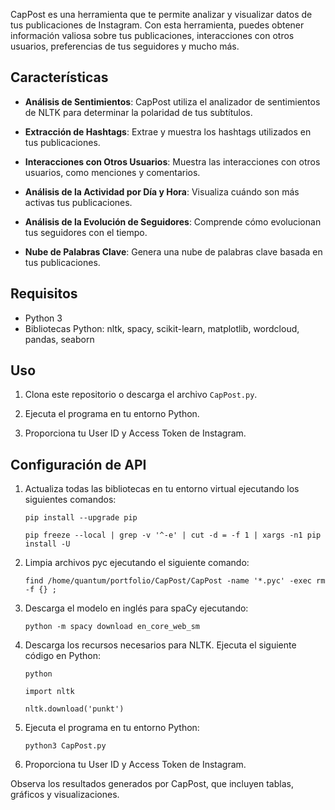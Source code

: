 CapPost es una herramienta que te permite analizar y visualizar datos de tus publicaciones de Instagram. Con esta herramienta, puedes obtener información valiosa sobre tus publicaciones, interacciones con otros usuarios, preferencias de tus seguidores y mucho más.

## Características 

- **Análisis de Sentimientos**: CapPost utiliza el analizador de sentimientos de NLTK para determinar la polaridad de tus subtítulos.

- **Extracción de Hashtags**: Extrae y muestra los hashtags utilizados en tus publicaciones.

- **Interacciones con Otros Usuarios**: Muestra las interacciones con otros usuarios, como menciones y comentarios.

- **Análisis de la Actividad por Día y Hora**: Visualiza cuándo son más activas tus publicaciones.

- **Análisis de la Evolución de Seguidores**: Comprende cómo evolucionan tus seguidores con el tiempo.

- **Nube de Palabras Clave**: Genera una nube de palabras clave basada en tus publicaciones.

## Requisitos

- Python 3
- Bibliotecas Python: nltk, spacy, scikit-learn, matplotlib, wordcloud, pandas, seaborn

## Uso

1. Clona este repositorio o descarga el archivo `CapPost.py`.

2. Ejecuta el programa en tu entorno Python.

3. Proporciona tu User ID y Access Token de Instagram.

## Configuración de API

1. Actualiza todas las bibliotecas en tu entorno virtual ejecutando los siguientes comandos:
    
    `pip install --upgrade pip`
    
    `pip freeze --local | grep -v '^-e' | cut -d = -f 1 | xargs -n1 pip install -U`

2. Limpia archivos pyc ejecutando el siguiente comando:
    
    `find /home/quantum/portfolio/CapPost/CapPost -name '*.pyc' -exec rm -f {} ;`

3. Descarga el modelo en inglés para spaCy ejecutando:

    `python -m spacy download en_core_web_sm`

4. Descarga los recursos necesarios para NLTK. Ejecuta el siguiente código en Python:
    
    `python`
    
    `import nltk`
    
    `nltk.download('punkt')`

5. Ejecuta el programa en tu entorno Python:

    `python3 CapPost.py`

6. Proporciona tu User ID y Access Token de Instagram.

Observa los resultados generados por CapPost, que incluyen tablas, gráficos y visualizaciones.
